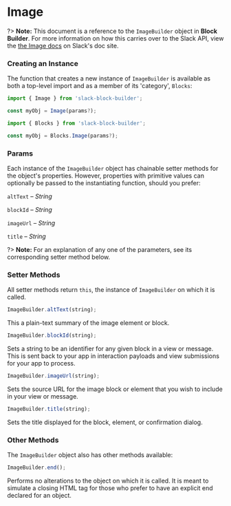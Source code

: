 # Image

?> **Note:** This document is a reference to the `ImageBuilder` object in **Block Builder**. For more information on how this carries over to the Slack API, view the [the Image docs](https:&#x2F;&#x2F;api.slack.com&#x2F;reference&#x2F;block-kit&#x2F;blocks#image) on Slack's doc site.

### Creating an Instance 

The function that creates a new instance of `ImageBuilder` is available as both a top-level import and as a member of its 'category', `Blocks`:

```javascript
import { Image } from 'slack-block-builder';

const myObj = Image(params?);

```

```javascript
import { Blocks } from 'slack-block-builder';

const myObj = Blocks.Image(params?);
```

### Params

Each instance of the `ImageBuilder` object has chainable setter methods for the object's properties. However, properties with primitive values can optionally be passed to the instantiating function, should you prefer:

`altText` – *String*

`blockId` – *String*

`imageUrl` – *String*

`title` – *String*


?> **Note:** For an explanation of any one of the parameters, see its corresponding setter method below.

### Setter Methods

All setter methods return `this`, the instance of `ImageBuilder` on which it is called.

```javascript
ImageBuilder.altText(string);
```

This a plain-text summary of the image element or block. 
```javascript
ImageBuilder.blockId(string);
```

Sets a string to be an identifier for any given block in a view or message. This is sent back to your app in interaction payloads and view submissions for your app to process. 
```javascript
ImageBuilder.imageUrl(string);
```

Sets the source URL for the image block or element that you wish to include in your view or message. 
```javascript
ImageBuilder.title(string);
```

Sets the title displayed for the block, element, or confirmation dialog. 

### Other Methods

The `ImageBuilder` object also has other methods available:

```javascript
ImageBuilder.end();
```

Performs no alterations to the object on which it is called. It is meant to simulate a closing HTML tag for those who prefer to have an explicit end declared for an object. 
